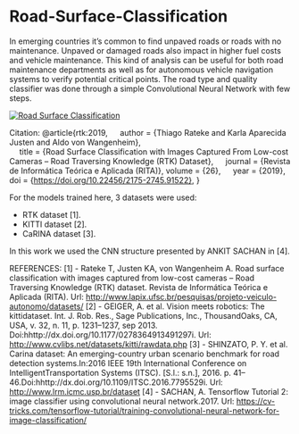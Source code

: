 # Road-Surface-Classification
In emerging countries it’s common to find unpaved roads or roads with no maintenance. Unpaved or damaged roads also impact in higher fuel costs and vehicle maintenance. This kind of analysis can be useful for both road maintenance departments as well as for autonomous vehicle navigation systems to verify potential critical points. The road type and quality classifier was done through a simple Convolutional Neural Network with few steps.

[![Road Surface Classification](https://i.imgur.com/q39PBjl.png=352x288)](https://youtu.be/3UM97O0MQ3w "Road Surface Classification")

 Citation:
@article{rtk:2019,
  author = {Thiago Rateke and Karla Aparecida Justen and Aldo von Wangenheim}, </br>
  title = {Road Surface Classification with Images Captured From Low-cost Cameras – Road Traversing Knowledge (RTK) Dataset},
  journal = {Revista de Informática Teórica e Aplicada (RITA)},
   volume = {26},
  year = {2019},
   doi = {https://doi.org/10.22456/2175-2745.91522},
}

For the models trained here, 3 datasets were used:
 - RTK dataset [1].
 - KITTI dataset [2].
 - CaRINA dataset [3].

In this work we used the CNN structure presented by ANKIT SACHAN in [4].
 
 REFERENCES:
[1] - Rateke T, Justen KA, von Wangenheim A. Road surface classification with images captured from low-cost cameras – Road Traversing Knowledge (RTK) dataset. Revista de Informática Teórica e Aplicada (RITA). Url: http://www.lapix.ufsc.br/pesquisas/projeto-veiculo-autonomo/datasets/
[2] - GEIGER, A. et al. Vision meets robotics: The kittidataset. Int. J. Rob. Res., Sage Publications, Inc., ThousandOaks, CA, USA, v. 32, n. 11, p. 1231–1237, sep 2013. Doi:hhttp://dx.doi.org/10.1177/0278364913491297i. Url: http://www.cvlibs.net/datasets/kitti/rawdata.php
[3] - SHINZATO, P. Y. et al. Carina dataset: An emerging-country urban scenario benchmark for road detection systems.In:2016 IEEE 19th International Conference on IntelligentTransportation Systems (ITSC). [S.l.:  s.n.], 2016. p. 41–46.Doi:hhttp://dx.doi.org/10.1109/ITSC.2016.7795529i. Url: http://www.lrm.icmc.usp.br/dataset 
[4] - SACHAN, A. Tensorflow Tutorial 2: image classifier using convolutional neural network.2017. Url: https://cv-tricks.com/tensorflow-tutorial/training-convolutional-neural-network-for-image-classification/
